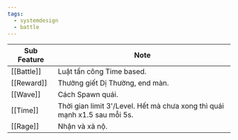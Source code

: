 ```yaml
---
tags:
  - systemdesign
  - battle
---
```


| Sub Feature | Note                                                                      |
| ----------- | ------------------------------------------------------------------------- |
| [[Battle]]  | Luật tấn công Time based.                                                 |
| [[Reward]]  | Thưởng giết Dị Thường, end màn.                                           |
| [[Wave]]    | Cách Spawn quái.                                                          |
| [[Time]]    | Thời gian limit 3'/Level. Hết mà chưa xong thì quái mạnh x1.5 sau mỗi 5s. |
| [[Rage]]    | Nhận và xả nộ.                                                            |
